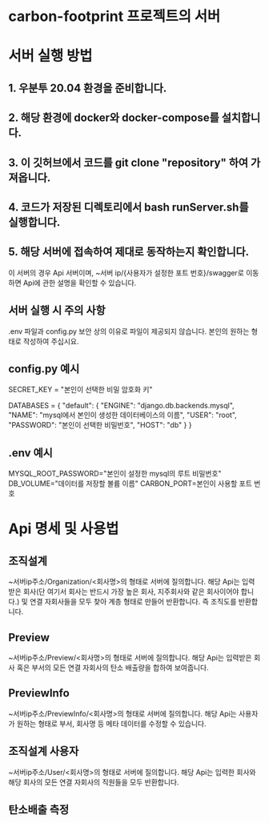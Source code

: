 # carbon-footprint 프로젝트의 서버

# 서버 실행 방법
## 1. 우분투 20.04 환경을 준비합니다.
## 2. 해당 환경에 docker와 docker-compose를 설치합니다.
## 3. 이 깃허브에서 코드를 git clone "repository" 하여 가져옵니다.
## 4. 코드가 저장된 디렉토리에서 bash runServer.sh를 실행합니다.
## 5. 해당 서버에 접속하여 제대로 동작하는지 확인합니다.
이 서버의 경우 Api 서버이며, ~서버 ip/{사용자가 설정한 포트 번호}/swagger로 이동하면 Api에 관한 설명을 확인할 수 있습니다.

## 서버 실행 시 주의 사항
.env 파일과 config.py 보안 상의 이유로 파일이 제공되지 않습니다. 본인의 원하는 형태로 작성하여 주십시요.

## config.py 예시
SECRET_KEY = "본인이 선택한 비밀 암호화 키"


DATABASES = {
    "default": {
        "ENGINE": "django.db.backends.mysql",
        "NAME": "mysql에서 본인이 생성한 데이터베이스의 이름",
        "USER": "root",
        "PASSWORD": "본인이 선택한 비밀번호",
        "HOST": "db"
    }
}


## .env 예시
MYSQL_ROOT_PASSWORD="본인이 설정한 mysql의 루트 비밀번호"
DB_VOLUME="데이터를 저장할 볼륨 이름"
CARBON_PORT=본인이 사용할 포트 번호

# Api 명세 및 사용법
## 조직설계
~서버ip주소/Organization/<회사명>의 형태로 서버에 질의합니다. 해당 Api는 입력받은 회사(단 여기서 회사는 반드시 가장 높은 회사, 지주회사와 같은 회사이어야 합니다.) 및 연결 자회사들을 모두 찾아 계층 형태로 만들어 반환합니다. 즉 조직도를 반환합니다. 

## Preview
~서버ip주소/Preview/<회사명>의 형태로 서버에 질의합니다. 해당 Api는 입력받은 회사 혹은 부서의 모든 연결 자회사의 탄소 배출량을 합하여 보여줍니다.


## PreviewInfo
~서버ip주소/PreviewInfo/<회사명>의 형태로 서버에 질의합니다. 해당 Api는 사용자가 원하는 형태로 부서, 회사명 등 메타 데이터를 수정할 수 있습니다. 


## 조직설계 사용자
~서버ip주소/User/<회사명>의 형태로 서버에 질의합니다. 해당 Api는 입력한 회사와 해당 회사의 모든 연결 자회사의 직원들을 모두 반환합니다.


## 탄소배출 측정

